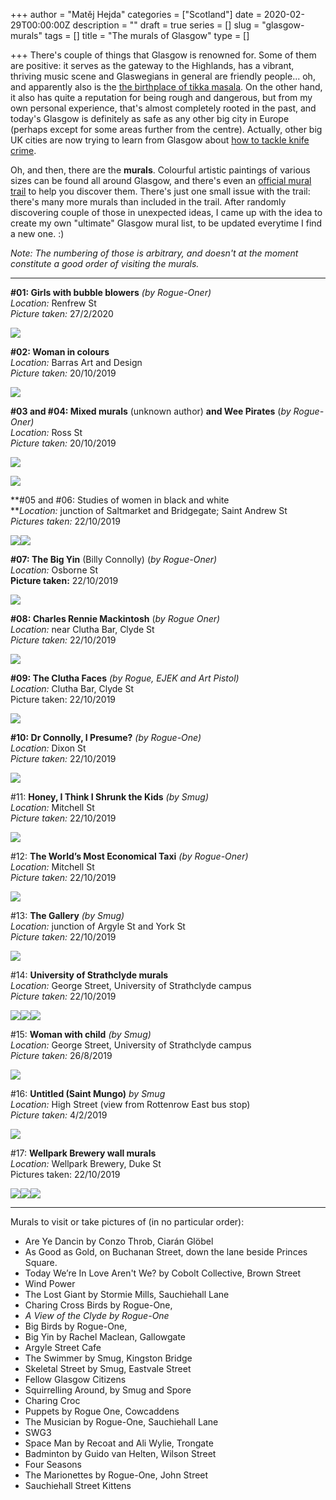 +++
author = "Matěj Hejda"
categories = ["Scotland"]
date = 2020-02-29T00:00:00Z
description = ""
draft = true
series = []
slug = "glasgow-murals"
tags = []
title = "The murals of Glasgow"
type = []

+++
There's couple of things that Glasgow is renowned for. Some of them are positive: it serves as the gateway to the Highlands, has a vibrant, thriving music scene and Glaswegians in general are friendly people... oh, and apparently also is the [the birthplace of tikka masala](https://www.glasgowlive.co.uk/news/history/glasgow-invented-chicken-tikka-masala-12015915). On the other hand, it also has quite a reputation for being rough and dangerous, but from my own personal experience, that's almost completely rooted in the past, and today's Glasgow is definitely as safe as any other big city in Europe (perhaps except for some areas further from the centre). Actually, other big UK cities are now trying to learn from Glasgow about [how to tackle knife crime](https://www.thetimes.co.uk/article/what-can-london-learn-from-glasgows-approach-to-beating-knife-crime-9pp6w9q86).

Oh, and then, there are the **murals**. Colourful artistic paintings of various sizes can be found all around Glasgow, and there's even an [official mural trail](https://www.citycentremuraltrail.co.uk/murals/MuralMap) to help you discover them. There's just one small issue with the trail: there's many more murals than included in the trail. After randomly discovering couple of those in unexpected ideas, I came up with the idea to create my own "ultimate" Glasgow mural list, to be updated everytime I find a new one. :)

_Note: The numbering of those is arbitrary, and doesn't at the moment constitute a good order of visiting the murals._

***

**#01: Girls with bubble blowers** _(by Rogue-Oner)  
Location:_ Renfrew St  
_Picture taken:_ 27/2/2020

![](https://res.cloudinary.com/mhejda/image/upload/c_scale,w_auto:100,dpr_auto/v1583003079/images/IMG_3354_ynkpia.jpg)

**#02: Woman in colours**  
_Location:_ Barras Art and Design  
_Picture taken:_ 20/10/2019

![](https://res.cloudinary.com/mhejda/image/upload/c_scale,w_auto:100,dpr_auto/v1583003374/images/IMG_2345_imzum4.jpg)

**#03 and #04: Mixed murals** (unknown author) **and Wee Pirates** (_by Rogue-Oner)_  
_Location:_ Ross St  
_Picture taken:_ 20/10/2019  
  
![](https://res.cloudinary.com/mhejda/image/upload/c_scale,w_auto:100,dpr_auto/v1583003482/images/IMG_2346_oirjme.jpg)

![](https://res.cloudinary.com/mhejda/image/upload/c_scale,w_auto:100,dpr_auto/v1583003626/images/IMG_2347_kdaa5k.jpg)

**#05 and #06: Studies of women in black and white  
**_Location:_ junction of Saltmarket and Bridgegate; Saint Andrew St  
_Pictures taken:_ 22/10/2019

![](https://res.cloudinary.com/mhejda/image/upload/c_scale,w_auto:100,dpr_auto/v1583003793/images/IMG_2348_hwvrzk.jpg)![](https://res.cloudinary.com/mhejda/image/upload/c_scale,w_auto:100,dpr_auto/v1583003803/images/IMG_2349_odui9c.jpg)

**#07: The Big Yin** (Billy Connolly) (_by Rogue-Oner)_   
_Location:_ Osborne St  
**Picture taken:** 22/10/2019

![](https://res.cloudinary.com/mhejda/image/upload/c_scale,w_auto:100,dpr_auto/v1583004204/images/IMG_2350_tg0hop.jpg)

**#08: Charles Rennie Mackintosh** (_by Rogue Oner)_  
_Location:_ near Clutha Bar, Clyde St  
_Picture taken:_ 22/10/2019

![](https://res.cloudinary.com/mhejda/image/upload/c_scale,w_auto:100,dpr_auto/v1583004350/images/IMG_2352_g3emqi.jpg)

**#09: The Clutha Faces** _(by Rogue, EJEK and Art Pistol)  
Location:_ Clutha Bar, Clyde St  
Picture taken: 22/10/2019

![](https://res.cloudinary.com/mhejda/image/upload/c_scale,w_auto:100,dpr_auto/v1583006974/images/IMG_2351_ox9te7.jpg)

**#10: Dr Connolly, I Presume?** _(by Rogue-One)_  
_Location:_ Dixon St  
_Picture taken:_ 22/10/2019

![](https://res.cloudinary.com/mhejda/image/upload/c_scale,w_auto:100,dpr_auto/v1583004632/images/IMG_2353_ur14z1.jpg)

\#11: **Honey, I Think I Shrunk the Kids** _(by Smug)  
Location:_ Mitchell St  
_Picture taken:_ 22/10/2019  
  
![](https://res.cloudinary.com/mhejda/image/upload/c_scale,w_auto:100,dpr_auto/v1583004689/images/IMG_2354_c1ifsb.jpg)

\#12: **The World’s Most Economical Taxi** _(by Rogue-Oner)  
Location:_ Mitchell St  
_Picture taken:_ 22/10/2019

![](https://res.cloudinary.com/mhejda/image/upload/c_scale,w_auto:100,dpr_auto/v1583004864/images/IMG_2355_mx2af3.jpg)

\#13: **The Gallery** _(by Smug)_  
_Location:_ junction of Argyle St and York St  
_Picture taken:_ 22/10/2019

![](https://res.cloudinary.com/mhejda/image/upload/c_scale,w_auto:100,dpr_auto/v1583005164/images/IMG_2356_joqlnm.jpg)

\#14: **University of Strathclyde murals**  
_Location:_ George Street, University of Strathclyde campus  
_Picture taken:_ 22/10/2019

![](https://res.cloudinary.com/mhejda/image/upload/c_scale,w_auto:100,dpr_auto/v1583005265/images/IMG_2360_lmumhe.jpg)![](https://res.cloudinary.com/mhejda/image/upload/c_scale,w_auto:100,dpr_auto/v1583005284/images/IMG_2362_w2pwfs.jpg)![](https://res.cloudinary.com/mhejda/image/upload/c_scale,w_auto:100,dpr_auto/v1583005301/images/IMG_2363_mav0j9.jpg)

\#15: **Woman with child** _(by Smug)_  
_Location:_ George Street, University of Strathclyde campus  
_Picture taken:_ 26/8/2019

![](https://res.cloudinary.com/mhejda/image/upload/c_scale,w_auto:100,dpr_auto/v1583006451/images/IMG_1667_x81zo9.jpg)

\#16: **Untitled (Saint Mungo)** _by Smug_  
_Location:_ High Street (view from Rottenrow East bus stop)  
_Picture taken:_ 4/2/2019

![](https://res.cloudinary.com/mhejda/image/upload/c_scale,w_auto:100,dpr_auto/v1583006638/images/IMG_0245_qysqas.jpg)

\#17: **Wellpark Brewery wall murals**  
_Location:_ Wellpark Brewery, Duke St  
Pictures taken: 22/10/2019

![](https://res.cloudinary.com/mhejda/image/upload/c_scale,w_auto:100,dpr_auto/v1583005382/images/IMG_2364_ha1zhi.jpg)![](https://res.cloudinary.com/mhejda/image/upload/c_scale,w_auto:100,dpr_auto/v1583005403/images/IMG_2365_qsznyp.jpg)![](https://res.cloudinary.com/mhejda/image/upload/c_scale,w_auto:100,dpr_auto/v1583005431/images/IMG_2366_rsfgy3.jpg)

***

Murals to visit or take pictures of (in no particular order):

* Are Ye Dancin by Conzo Throb, Ciarán Glöbel
* As Good as Gold, on Buchanan Street, down the lane beside Princes Square.
* Today We’re In Love Aren't We? by Cobolt Collective, Brown Street
* Wind Power
* The Lost Giant by Stormie Mills, Sauchiehall Lane
* Charing Cross Birds by Rogue-One,
* _A View of the Clyde by Rogue-One_
* Big Birds by Rogue-One,
* Big Yin by Rachel Maclean, Gallowgate
* Argyle Street Cafe
* The Swimmer by Smug, Kingston Bridge
* Skeletal Street by Smug, Eastvale Street
* Fellow Glasgow Citizens
* Squirrelling Around, by Smug and Spore
* Charing Croc
* Puppets by Rogue One, Cowcaddens
* The Musician by Rogue-One, Sauchiehall Lane
* SWG3
* Space Man by Recoat and Ali Wylie, Trongate
* Badminton by Guido van Helten, Wilson Street
* Four Seasons
* The Marionettes by Rogue-One, John Street
* Sauchiehall Street Kittens